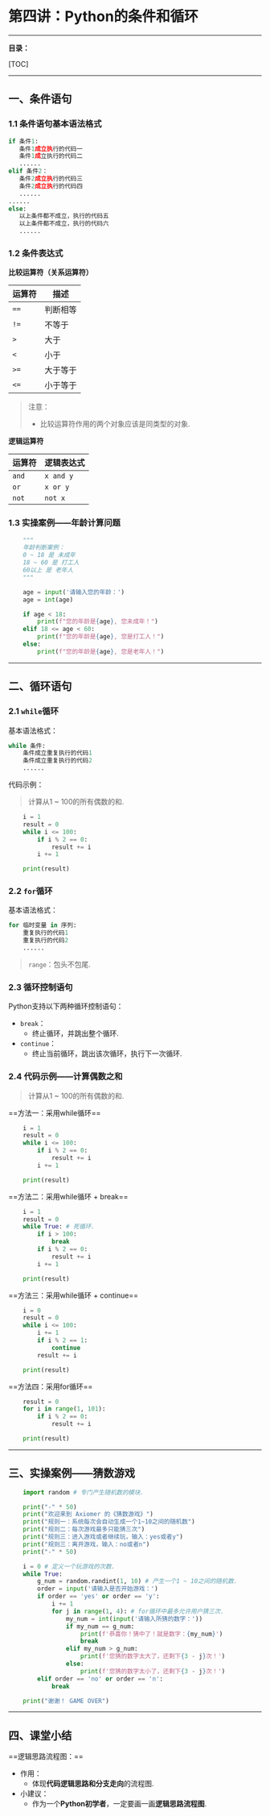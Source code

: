 # 第四讲：Python的条件和循环

---

**目录：**

[TOC]

---

## 一、条件语句

### 1.1 条件语句基本语法格式

``` Python
if 条件1:
   条件1成立执⾏的代码一
   条件1成⽴执⾏的代码二
   ......
elif 条件2：
   条件2成立执⾏的代码三
   条件2成立执⾏的代码四
   ......
......
else:
   以上条件都不成⽴，执行的代码五
   以上条件都不成⽴，执行的代码六
   ......
```

### 1.2 条件表达式

**比较运算符（关系运算符）**

| 运算符 | 描述 |
| --- | --- |
| `==` | 判断相等 |
| `!=` | 不等于 |
| `>` | 大于 |
| `<` | 小于 |
| `>=` | 大于等于 |
| `<=` | 小于等于 |

> 注意：
> * 比较运算符作用的两个对象应该是同类型的对象.

**逻辑运算符**

| 运算符 | 逻辑表达式 |
| --- | --- |
| `and` | `x and y` |
| `or` | `x or y` |
| `not` | `not x` |

### 1.3 实操案例——年龄计算问题

``` Python
    """
    年龄判断案例：
    0 ~ 18 是 未成年
    18 ~ 60 是 打工人
    60以上 是 老年人
    """

    age = input('请输入您的年龄：')
    age = int(age)

    if age < 18:
        print(f"您的年龄是{age}, 您未成年！")
    elif 18 <= age < 60:
        print(f"您的年龄是{age}, 您是打工人！")
    else:
        print(f"您的年龄是{age}, 您是老年人！")
```

---

## 二、循环语句

### 2.1 `while`循环

基本语法格式：

``` Python
while 条件: 
    条件成⽴重复执行的代码1 
    条件成⽴重复执行的代码2 
    ......
```

代码示例：

> 计算从1 ~ 100的所有偶数的和.

``` Python
    i = 1
    result = 0
    while i <= 100:
        if i % 2 == 0:
            result += i
        i += 1

    print(result)
```

### 2.2 `for`循环

基本语法格式：

``` Python
for 临时变量 in 序列: 
    重复执行的代码1 
    重复执行的代码2 
    ......
```

> `range`：包头不包尾.

### 2.3 循环控制语句

Python支持以下两种循环控制语句：
* `break`：
  * 终止循环，并跳出整个循环.
* `continue`：
  * 终止当前循环，跳出该次循环，执行下一次循环.

### 2.4 代码示例——计算偶数之和

> 计算从1 ~ 100的所有偶数的和.

==方法一：采用while循环==

``` Python
    i = 1
    result = 0
    while i <= 100:
        if i % 2 == 0:
            result += i
        i += 1

    print(result)
```

==方法二：采用while循环 + break==

``` Python
    i = 1
    result = 0
    while True: # 死循环.
        if i > 100:
            break
        if i % 2 == 0:
            result += i
        i += 1

    print(result)
```

==方法三：采用while循环 + continue==

``` Python
    i = 0
    result = 0
    while i <= 100:
        i += 1
        if i % 2 == 1:
            continue
        result += i

    print(result)
```

==方法四：采用for循环==

``` Python
    result = 0
    for i in range(1, 101):
        if i % 2 == 0:
            result += i

    print(result)
```

---

## 三、实操案例——猜数游戏

``` Python
    import random # 专门产生随机数的模块.

    print("-" * 50)
    print("欢迎来到 Axiomer 的《猜数游戏》")
    print("规则一：系统每次会自动生成一个1~10之间的随机数")
    print("规则二：每次游戏最多只能猜三次")
    print("规则三：进入游戏或者继续玩，输入：yes或者y")
    print("规则三：离开游戏，输入：no或者n")
    print("-" * 50)

    i = 0 # 定义一个玩游戏的次数.
    while True:
        g_num = random.randint(1, 10) # 产生一个1 ~ 10之间的随机数.
        order = input('请输入是否开始游戏：')
        if order == 'yes' or order == 'y':
            i += 1
            for j in range(1, 4): # for循环中最多允许用户猜三次.
                my_num = int(input('请输入所猜的数字：'))
                if my_num == g_num:
                    print(f'恭喜你！猜中了！就是数字：{my_num}')
                    break
                elif my_num > g_num:
                    print(f'您猜的数字太大了，还剩下{3 - j}次！')
                else:
                    print(f'您猜的数字太小了，还剩下{3 - j}次！')
        elif order == 'no' or order == 'n':
            break

    print("谢谢！ GAME OVER")
```

---

## 四、课堂小结

==逻辑思路流程图：==
* 作用：
  * 体现**代码逻辑思路和分支走向**的流程图.
* 小建议：
  * 作为一个**Python初学者**，一定要画一画**逻辑思路流程图**.